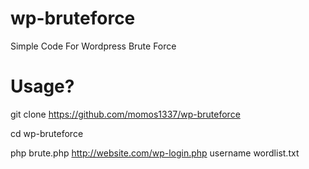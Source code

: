 # wp-bruteforce
Simple Code For Wordpress Brute Force

# Usage?
git clone https://github.com/momos1337/wp-bruteforce

cd wp-bruteforce

php brute.php http://website.com/wp-login.php username wordlist.txt
